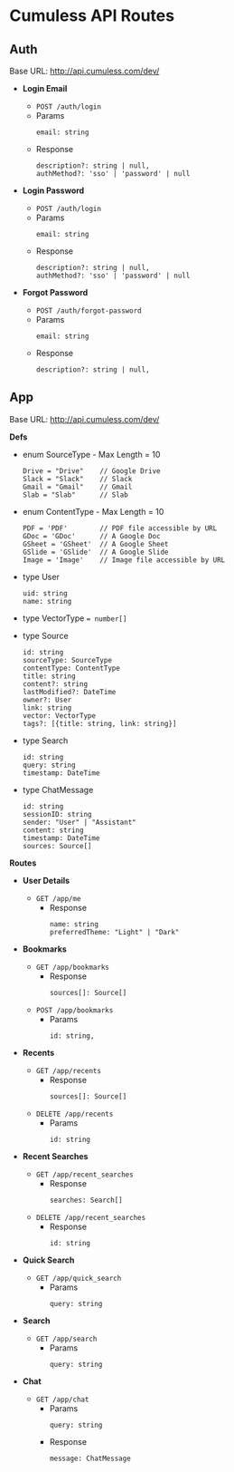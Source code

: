 # Cumuless API Routes

## Auth

Base URL: http://api.cumuless.com/dev/

- **Login Email**

  - `POST /auth/login`
  - Params
    ```
    email: string
    ```
  - Response
    ```
    description?: string | null,
    authMethod?: 'sso' | 'password' | null
    ```

- **Login Password**

  - `POST /auth/login`
  - Params
    ```
    email: string
    ```
  - Response
    ```
    description?: string | null,
    authMethod?: 'sso' | 'password' | null
    ```

- **Forgot Password**
  - `POST /auth/forgot-password`
  - Params
    ```
    email: string
    ```
  - Response
    ```
    description?: string | null,
    ```

## App

Base URL: http://api.cumuless.com/dev/

**Defs**

- enum SourceType - Max Length = 10

  ```
  Drive = "Drive"    // Google Drive
  Slack = "Slack"    // Slack
  Gmail = "Gmail"    // Gmail
  Slab = "Slab"      // Slab
  ```

- enum ContentType - Max Length = 10

  ```
  PDF = 'PDF'        // PDF file accessible by URL
  GDoc = 'GDoc'      // A Google Doc
  GSheet = 'GSheet'  // A Google Sheet
  GSlide = 'GSlide'  // A Google Slide
  Image = 'Image'    // Image file accessible by URL
  ```

- type User

  ```
  uid: string
  name: string
  ```

- type VectorType ``= number[]``

- type Source

  ```
  id: string
  sourceType: SourceType
  contentType: ContentType
  title: string
  content?: string
  lastModified?: DateTime
  owner?: User
  link: string
  vector: VectorType
  tags?: [{title: string, link: string}]
  ```

- type Search

  ```
  id: string
  query: string
  timestamp: DateTime
  ```

- type ChatMessage
  ```
  id: string
  sessionID: string
  sender: "User" | "Assistant"
  content: string
  timestamp: DateTime
  sources: Source[]
  ```

**Routes**

- **User Details**

  - `GET /app/me`
    - Response
      ```
      name: string
      preferredTheme: "Light" | "Dark"
      ```

- **Bookmarks**

  - `GET /app/bookmarks`
    - Response
      ```
      sources[]: Source[]
      ```
  - `POST /app/bookmarks`
    - Params
      ```
      id: string,
      ```

- **Recents**

  - `GET /app/recents`
    - Response
      ```
      sources[]: Source[]
      ```
  - `DELETE /app/recents`
    - Params
      ```
      id: string
      ```

- **Recent Searches**

  - `GET /app/recent_searches`
    - Response
      ```
      searches: Search[]
      ```
  - `DELETE /app/recent_searches`
    - Response
      ```
      id: string
      ```

- **Quick Search**

  - `GET /app/quick_search`
    - Params
      ```
      query: string
      ```

- **Search**

  - `GET /app/search`
    - Params
      ```
      query: string
      ```

- **Chat**
  - `GET /app/chat`
    - Params
      ```
      query: string
      ```
    - Response
      ```
      message: ChatMessage
      ```
